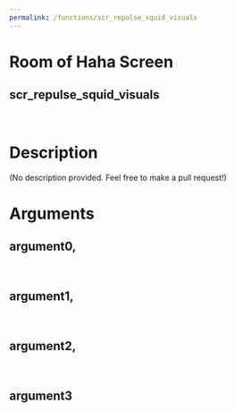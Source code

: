```yaml
---
permalink: /functions/scr_repulse_squid_visuals
---
```

# Room of Haha Screen  
## scr_repulse_squid_visuals  
&nbsp;  
# Description  
(No description provided. Feel free to make a pull request!) 
&nbsp;  
# Arguments
## argument0, 

&nbsp;  
## argument1, 

&nbsp;  
## argument2, 

&nbsp;  
## argument3

&nbsp;  


